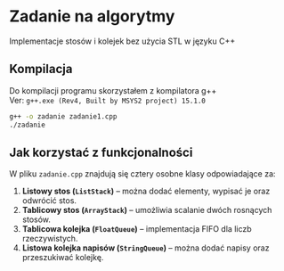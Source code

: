 # Zadanie na algorytmy
Implementacje stosów i kolejek bez użycia STL w języku C++

## Kompilacja
Do kompilacji programu skorzystałem z kompilatora g++ <br>
Ver: ```g++.exe (Rev4, Built by MSYS2 project) 15.1.0```
<br>

```bash
g++ -o zadanie zadanie1.cpp
./zadanie
```

## Jak korzystać z funkcjonalności
W pliku `zadanie.cpp` znajdują się cztery osobne klasy odpowiadające za:

1. **Listowy stos (`ListStack`)** – można dodać elementy, wypisać je oraz odwrócić stos.
2. **Tablicowy stos (`ArrayStack`)** – umożliwia scalanie dwóch rosnących stosów.
3. **Tablicowa kolejka (`FloatQueue`)** – implementacja FIFO dla liczb rzeczywistych.
4. **Listowa kolejka napisów (`StringQueue`)** – można dodać napisy oraz przeszukiwać kolejkę.